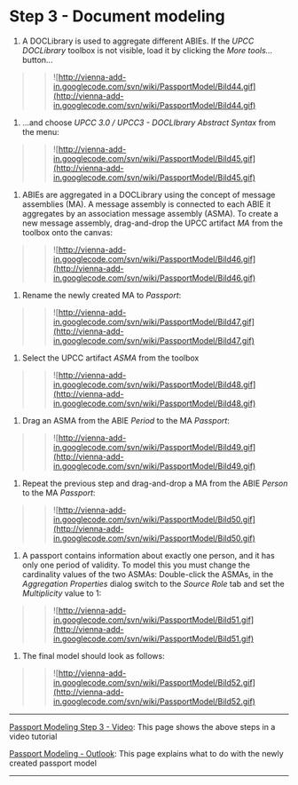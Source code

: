 # Step 3 - Document modeling #

  1. A DOCLibrary is used to aggregate different ABIEs. If the _UPCC DOCLibrary_ toolbox is not visible, load it by clicking the _More tools..._ button...
> > ![http://vienna-add-in.googlecode.com/svn/wiki/PassportModel/Bild44.gif](http://vienna-add-in.googlecode.com/svn/wiki/PassportModel/Bild44.gif)
  1. ...and choose _UPCC 3.0 / UPCC3 - DOCLIbrary Abstract Syntax_ from the menu:
> > ![http://vienna-add-in.googlecode.com/svn/wiki/PassportModel/Bild45.gif](http://vienna-add-in.googlecode.com/svn/wiki/PassportModel/Bild45.gif)
  1. ABIEs are aggregated in a DOCLibrary using the concept of message assemblies (MA). A message assembly is connected to each ABIE it aggregates by an association message assembly (ASMA). To create a new message assembly, drag-and-drop the UPCC artifact _MA_ from the toolbox onto the canvas:
> > ![http://vienna-add-in.googlecode.com/svn/wiki/PassportModel/Bild46.gif](http://vienna-add-in.googlecode.com/svn/wiki/PassportModel/Bild46.gif)
  1. Rename the newly created MA to _Passport_:
> > ![http://vienna-add-in.googlecode.com/svn/wiki/PassportModel/Bild47.gif](http://vienna-add-in.googlecode.com/svn/wiki/PassportModel/Bild47.gif)
  1. Select the UPCC artifact _ASMA_ from the toolbox
> > ![http://vienna-add-in.googlecode.com/svn/wiki/PassportModel/Bild48.gif](http://vienna-add-in.googlecode.com/svn/wiki/PassportModel/Bild48.gif)
  1. Drag an ASMA from the ABIE _Period_ to the MA _Passport_:
> > ![http://vienna-add-in.googlecode.com/svn/wiki/PassportModel/Bild49.gif](http://vienna-add-in.googlecode.com/svn/wiki/PassportModel/Bild49.gif)
  1. Repeat the previous step and drag-and-drop a MA from the ABIE _Person_ to the MA _Passport_:
> > ![http://vienna-add-in.googlecode.com/svn/wiki/PassportModel/Bild50.gif](http://vienna-add-in.googlecode.com/svn/wiki/PassportModel/Bild50.gif)
  1. A passport contains information about exactly one person, and it has only one period of validity. To model this you must change the cardinality values of the two ASMAs: Double-click the ASMAs, in the _Aggregation Properties_ dialog switch to the _Source Role_ tab and set the _Multiplicity_ value to 1:
> > ![http://vienna-add-in.googlecode.com/svn/wiki/PassportModel/Bild51.gif](http://vienna-add-in.googlecode.com/svn/wiki/PassportModel/Bild51.gif)
  1. The final model should look as follows:
> > ![http://vienna-add-in.googlecode.com/svn/wiki/PassportModel/Bild52.gif](http://vienna-add-in.googlecode.com/svn/wiki/PassportModel/Bild52.gif)


---


[Passport Modeling Step 3 - Video](http://umm-dev.org/wp-content/videos/passport_part_3.htm): This page shows the above steps in a video tutorial

[Passport Modeling - Outlook](PassportModelStep4.md): This page explains what to do with the newly created passport model


---
